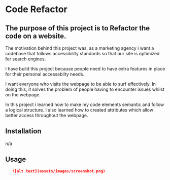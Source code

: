 # Code Refactor

## The purpose of this project is to Refactor the code on a website.

The motivation behind this project was, as a marketing agency i want a codebase that follows accessibility standards so that our site is optimized for search engines. 

I have build this project because people need to have extra features in place for their personal accessabilty needs. 

I want everyone who visits the webpage to be able to surf effectively. In doing this, it solves the problem of people having to encounter issues whilst on the webpage.

In this project i learned how to make my code elements semantic and follow a logical structure. I also learned how to created attributes which allow better access throughout the webpage.

## Installation

n/a


## Usage

 ```md
    ![alt text](assets/images/screenshot.png)
    ```

